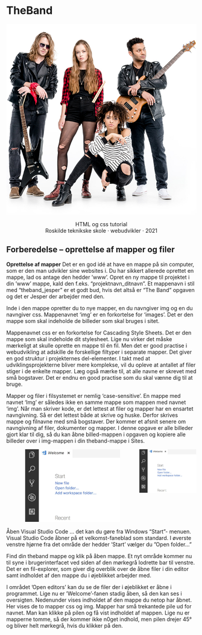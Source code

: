 # TheBand
<div align="center">
  <img src="https://github.com/rts-cmk-opgaver/TheBand/blob/main/Beskrivelsesmaterialer/The%20band%20tutorial%202018.jpg">
  <p>
   HTML og css tutorial<br> Roskilde teknikske skole · webudvikler · 2021
  </p>
</div>

## Forberedelse – oprettelse af mapper og filer

**Oprettelse af mapper**
Det er en god idé at have en mappe på sin computer, som er den man udvikler sine websites i. Du har sikkert allerede oprettet en mappe, lad os antage den hedder ’www’. Opret en ny mappe til projektet i din ’www’ mappe, kald den f.eks. “projektnavn_ditnavn”. Et mappenavn i stil med “theband_jesper” er et godt bud, hvis det altså er “The Band” opgaven og det er Jesper der arbejder med den. 

Inde i den mappe opretter du to nye mapper, en du navngiver
img og en du navngiver css. Mappenavnet ‘img’ er en forkortelse for ‘images’. Det er den
mappe som skal indeholde de billeder som skal bruges i sitet.

Mappenavnet css er en forkortelse for Cascading Style Sheets. Det er den mappe som skal indeholde dit stylesheet.
Lige nu virker det måske mærkeligt at skulle oprette en mappe til én fil. Men det er good
practise i webudvikling at adskille de forskellige filtyper i separate mapper. Det giver en god
struktur i projekternes del-elementer. 
I takt med at udviklingsprojekterne bliver mere komplekse, vil du opleve at antallet af filer stiger i de enkelte mapper. Læg også mærke til, at
alle navne er skrevet med små bogstaver. Det er endnu en good practise som du skal vænne
dig til at bruge. 

Mapper og filer i filsystemet er nemlig ‘case-sensitive’. En mappe med
navnet ‘Img’ er således ikke en samme mappe som mappen med navnet ‘img’. Når man
skriver kode, er det lettest at filer og mapper har en ensartet navngivning. Så er det lettest
både at skrive og huske. Derfor skrives mappe og filnavne med små bogstaver. Der kommer
et afsnit senere om navngivning af filer, dokumenter og mapper. I denne opgave er alle
billeder gjort klar til dig, så du kan åbne billed-mappen i opgaven og kopiere alle billeder
over i img-mappen i din theband-mappe i Sites.

<div align="center">
  <img width="30%" style="float: right;" src="https://github.com/rts-cmk-opgaver/TheBand/blob/main/Beskrivelsesmaterialer/welcome.jpg">
  <img width="50%" src="https://github.com/rts-cmk-opgaver/TheBand/blob/main/Beskrivelsesmaterialer/welcome.jpg">
</div>

Åben Visual Studio Code ... det kan du gøre fra
Windows “Start”- menuen. Visual Studio Code
åbner på et velkomst-faneblad som standard. I
øverste venstre hjørne fra det område der hedder
’Start’ vælger du ”Open folder…”

Find din theband mappe og klik på åben mappe. Et nyt område kommer nu til syne i brugerinterfacet
ved siden af den mørkegrå lodrette bar til venstre. Det er en fil-explorer, som giver
dig overblik over de åbne filer i din editor samt indholdet af den mappe du i øjeblikket
arbejder med. 

I området ’Open editors’ kan du se de filer der i øjeblikket er åbne i
programmet. Lige nu er ’Welcome’-fanen stadig åben, så den kan ses i oversigten.
Nedenunder vises indholdet af den mappe du netop har åbnet. Her vises de to mapper css
og img. Mapper har små trekantede pile ud for navnet. Man kan klikke på pilen og få vist
indholdet af mappen. Lige nu er mapperne tomme, så der kommer ikke n0get indhold, men
pilen drejer 45° og bliver helt mørkegrå, hvis du klikker på den.
